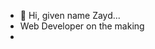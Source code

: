 - 👋 Hi, given name Zayd...
-  Web Developer on the making
-  
<!---
Tez0ice/Tez0ice is a ✨ special ✨ repository because its `README.md` (this file) appears on your GitHub profile.
You can click the Preview link to take a look at your changes.
--->
